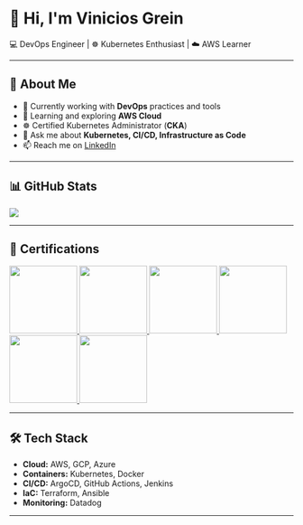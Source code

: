 # 👋 Hi, I'm Vinicios Grein  

💻 DevOps Engineer | ☸️ Kubernetes Enthusiast | ☁️ AWS Learner  

---

## 🚀 About Me  
- 🔭 Currently working with **DevOps** practices and tools  
- 🌱 Learning and exploring **AWS Cloud**  
- ☸️ Certified Kubernetes Administrator (**CKA**)  
- 💬 Ask me about **Kubernetes, CI/CD, Infrastructure as Code**  
- 📫 Reach me on [LinkedIn](https://www.linkedin.com/in/vinicios-grein/?locale=en_US)  

---

## 📊 GitHub Stats  
<a href="https://github.com/anuraghazra/github-readme-stats">
  <img align="center" src="https://github-readme-stats.vercel.app/api/top-langs/?username=greinvinicios&show_icons=true&theme=radical&langs_count=10" />
</a>

---

## 📜 Certifications  

<a href="https://ti-user-certificates.s3.amazonaws.com/e0df7fbf-a057-42af-8a1f-590912be5460/0063e248-704b-432c-8ffd-7d52017d3065-vinicios-grein-985acda1-6de8-4cc8-a2ec-c32c5b325ec4-certificate.pdf">
  <img src="https://images.credly.com/size/150x150/images/8b8ed108-e77d-4396-ac59-2504583b9d54/cka_from_cncfsite__281_29.png" width="120" height="120"/>
</a>
<a href="https://www.credly.com/badges/2fef93c0-4d98-476f-90c7-644174c8a52c/public_url">
  <img src="https://images.credly.com/size/150x150/images/b9feab85-1a43-4f6c-99a5-631b88d5461b/image.png" width="120" height="120"/>
</a>
<a href="https://www.credly.com/badges/4ef03156-8563-4eba-b9ba-f6d6345683e7/public_url">
  <img src="https://images.credly.com/size/150x150/images/7fd5a03e-823f-4449-af43-59afe528f4ee/image.png" width="120" height="120"/>
</a>
<a href="https://www.credly.com/badges/c5cb8aef-f22c-4fe4-869e-b1a59b41eada">
  <img src="https://images.credly.com/size/340x340/images/bc1ee755-d8b5-4068-91fa-60a6e05f12dc/Coursera_20AI_20Agents_20Using_20RAG_20and_20LangChain.png" width="120" height="120"/>
</a>
<a href="https://coursera.org/share/81ceee0d04defb41934d0017e5977d70">
  <img src="https://d3njjcbhbojbot.cloudfront.net/api/utilities/v1/imageproxy/https://coursera-badge-assets.s3.amazonaws.com/preview/fb37165a32974db9b2683988c84febd6.png?auto=format%2Ccompress&dpr=1" width="120" height="120"/>
</a>
<a href="https://coursera.org/share/0507cca59412db072b49e7216bf59aa7">
  <img src="https://d3njjcbhbojbot.cloudfront.net/api/utilities/v1/imageproxy/https://coursera-badge-assets.s3.amazonaws.com/preview/ac7d496a72a64e9a9c7958bd98b786a7.png?auto=format%2Ccompress&dpr=1" width="120" height="120"/>
</a>


---

## 🛠️ Tech Stack  
- **Cloud:** AWS, GCP, Azure  
- **Containers:** Kubernetes, Docker  
- **CI/CD:** ArgoCD, GitHub Actions, Jenkins  
- **IaC:** Terraform, Ansible  
- **Monitoring:** Datadog  

---
